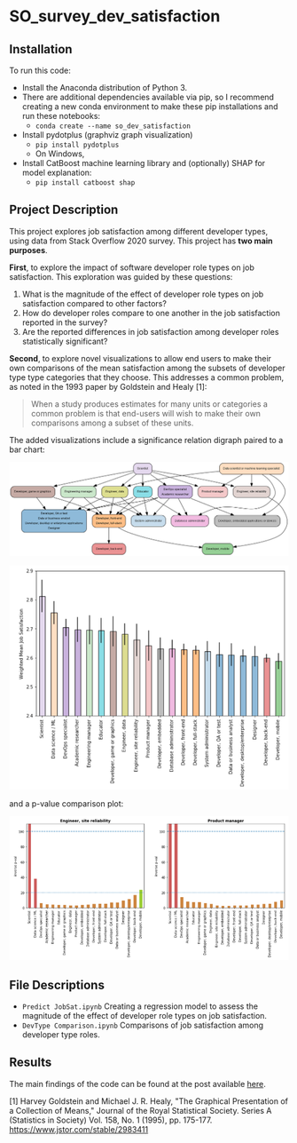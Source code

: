 # SO_survey_dev_satisfaction


## Installation

To run this code:

- Install the Anaconda distribution of Python 3.
- There are additional dependencies available via pip, so I recommend creating a new conda environment to make these pip installations and run these notebooks:
  - `conda create --name so_dev_satisfaction`
- Install pydotplus (graphviz graph visualization)
  - `pip install pydotplus`
  - On Windows, 
- Install CatBoost machine learning library and (optionally) SHAP for model explanation:
  - `pip install catboost shap`

## Project Description

This project explores job satisfaction among different developer types, using data from Stack Overflow 2020 survey. This project has **two main purposes**.

**First**, to explore the impact of software developer role types on job satisfaction. This exploration was guided by these questions:

1. What is the magnitude of the effect of developer role types on job satisfaction compared to other factors?
2. How do developer roles compare to one another in the job satisfaction reported in the survey?
3. Are the reported differences in job satisfaction among developer roles statistically significant?

**Second**, to explore novel visualizations to allow end users to make their own comparisons of the mean satisfaction among the subsets of developer type type categories that they choose. This addresses a common problem, as noted in the 1993 paper by Goldstein and Healy [1]:

> When a study produces estimates for many units or categories a common problem is that
> end-users will wish to make their own comparisons among a subset of these units. 

The added visualizations include a  significance relation digraph paired to a bar chart:

![ac_graph_reduced](./images/ac_graph_reduced.png)	

![ac_cluster_bar_chart](./images/ac_cluster_bar_chart.png)

and a p-value comparison plot:

![level_2_misfits](images/level_2_misfits.png)

## File Descriptions

- `Predict JobSat.ipynb` Creating a regression model to assess the magnitude of the effect of developer role types on job satisfaction.
- `DevType Comparison.ipynb` Comparisons of job satisfaction among developer type roles.

## Results

The main findings of the code can be found at the post available [here](https://medium.com/@rick.froom/software-developers-who-has-it-better-3dfc4646e207).



[1] Harvey Goldstein and Michael J. R. Healy, "The Graphical Presentation of a Collection of Means," Journal of the Royal Statistical Society. Series A (Statistics in Society) Vol. 158, No. 1 (1995), pp. 175-177. https://www.jstor.com/stable/2983411

